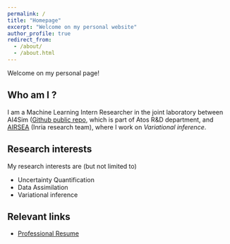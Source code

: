 ```yaml
---
permalink: /
title: "Homepage"
excerpt: "Welcome on my personal website"
author_profile: true
redirect_from: 
  - /about/
  - /about.html
---
```


Welcome on my personal page!


Who am I ?
---
I am a Machine Learning Intern Researcher in the joint
laboratory between AI4Sim ([Github public
repo](https://github.com/AI4SIM), which is part of Atos R&D
department, and [AIRSEA](https://team.inria.fr/airsea/en/) (Inria
research team), where I work on *Variational inference*.


Research interests
---
My research interests are (but not limited to)
* Uncertainty Quantification
* Data Assimilation
* Variational inference


Relevant links
---
* [Professional Resume]([https://ngartiexauce.github.io/files/Exauce_cv.pdf])



